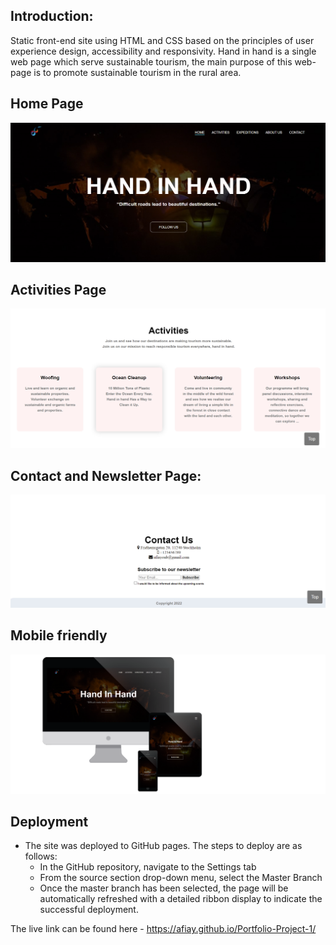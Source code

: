 
## Introduction:
 Static front-end site using HTML and CSS based on the principles of user experience design, accessibility and responsivity.
Hand in hand is a single web page which serve sustainable tourism, the main purpose of this web-page is to promote sustainable tourism in the rural area.


## Home Page

<p align="center"><img src="./readme_assets/home.jpg"></p>

## Activities Page

<p align="center"><img src="./readme_assets/activities.jpg"></p>


## Contact and Newsletter Page:

<p align="center"><img src="./readme_assets/contact.jpg"></p>

## Mobile friendly
<p align="left"><img src="./readme_assets/responsive.png"></p>

## Deployment

- The site was deployed to GitHub pages. The steps to deploy are as follows: 
  - In the GitHub repository, navigate to the Settings tab 
  - From the source section drop-down menu, select the Master Branch
  - Once the master branch has been selected, the page will be automatically refreshed with a detailed ribbon display to indicate the successful deployment. 

The live link can be found here - https://afiay.github.io/Portfolio-Project-1/